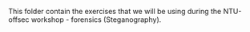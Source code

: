 This folder contain the exercises that we will be using during the NTU-offsec workshop - forensics (Steganography). 
